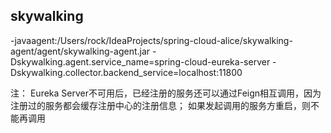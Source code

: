 
## skywalking

-javaagent:/Users/rock/IdeaProjects/spring-cloud-alice/skywalking-agent/agent/skywalking-agent.jar
-Dskywalking.agent.service_name=spring-cloud-eureka-server
-Dskywalking.collector.backend_service=localhost:11800

注：
Eureka Server不可用后，已经注册的服务还可以通过Feign相互调用，因为注册过的服务都会缓存注册中心的注册信息；
如果发起调用的服务方重启，则不能再调用

